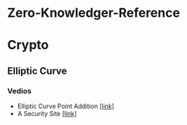 # Zero-Knowledger-Reference


# Crypto
## Elliptic Curve


### Vedios
- Elliptic Curve Point Addition [[link]](https://www.youtube.com/watch?v=XmygBPb7DPM)
- A Security Site [[link]](https://asecuritysite.com/)
